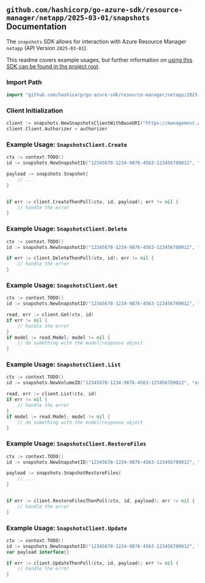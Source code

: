 
## `github.com/hashicorp/go-azure-sdk/resource-manager/netapp/2025-03-01/snapshots` Documentation

The `snapshots` SDK allows for interaction with Azure Resource Manager `netapp` (API Version `2025-03-01`).

This readme covers example usages, but further information on [using this SDK can be found in the project root](https://github.com/hashicorp/go-azure-sdk/tree/main/docs).

### Import Path

```go
import "github.com/hashicorp/go-azure-sdk/resource-manager/netapp/2025-03-01/snapshots"
```


### Client Initialization

```go
client := snapshots.NewSnapshotsClientWithBaseURI("https://management.azure.com")
client.Client.Authorizer = authorizer
```


### Example Usage: `SnapshotsClient.Create`

```go
ctx := context.TODO()
id := snapshots.NewSnapshotID("12345678-1234-9876-4563-123456789012", "example-resource-group", "netAppAccountName", "capacityPoolName", "volumeName", "snapshotName")

payload := snapshots.Snapshot{
	// ...
}


if err := client.CreateThenPoll(ctx, id, payload); err != nil {
	// handle the error
}
```


### Example Usage: `SnapshotsClient.Delete`

```go
ctx := context.TODO()
id := snapshots.NewSnapshotID("12345678-1234-9876-4563-123456789012", "example-resource-group", "netAppAccountName", "capacityPoolName", "volumeName", "snapshotName")

if err := client.DeleteThenPoll(ctx, id); err != nil {
	// handle the error
}
```


### Example Usage: `SnapshotsClient.Get`

```go
ctx := context.TODO()
id := snapshots.NewSnapshotID("12345678-1234-9876-4563-123456789012", "example-resource-group", "netAppAccountName", "capacityPoolName", "volumeName", "snapshotName")

read, err := client.Get(ctx, id)
if err != nil {
	// handle the error
}
if model := read.Model; model != nil {
	// do something with the model/response object
}
```


### Example Usage: `SnapshotsClient.List`

```go
ctx := context.TODO()
id := snapshots.NewVolumeID("12345678-1234-9876-4563-123456789012", "example-resource-group", "netAppAccountName", "capacityPoolName", "volumeName")

read, err := client.List(ctx, id)
if err != nil {
	// handle the error
}
if model := read.Model; model != nil {
	// do something with the model/response object
}
```


### Example Usage: `SnapshotsClient.RestoreFiles`

```go
ctx := context.TODO()
id := snapshots.NewSnapshotID("12345678-1234-9876-4563-123456789012", "example-resource-group", "netAppAccountName", "capacityPoolName", "volumeName", "snapshotName")

payload := snapshots.SnapshotRestoreFiles{
	// ...
}


if err := client.RestoreFilesThenPoll(ctx, id, payload); err != nil {
	// handle the error
}
```


### Example Usage: `SnapshotsClient.Update`

```go
ctx := context.TODO()
id := snapshots.NewSnapshotID("12345678-1234-9876-4563-123456789012", "example-resource-group", "netAppAccountName", "capacityPoolName", "volumeName", "snapshotName")
var payload interface{}

if err := client.UpdateThenPoll(ctx, id, payload); err != nil {
	// handle the error
}
```
